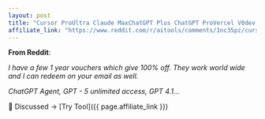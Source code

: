 ```yaml
---
layout: post
title: "Cursor ProUltra Claude MaxChatGPT Plus ChatGPT ProVercel V0dev Pro and Repl"
affiliate_link: "https://www.reddit.com/r/aitools/comments/1nc35pz/cursor_proultra_claude_maxchatgpt_plus_chatgpt/?ref=autoverse&utm_source=autoverse"
---
```


**From Reddit**:  
*<!-- SC_OFF --><div class='md'><p>I have a few 1 year vouchers which give 100% off. They work world wide and I can redeem on your email as well.</p> <p>ChatGPT Agent, GPT - 5 unlimited access, GPT 4.1...*

💬 Discussed → [Try Tool]({{ page.affiliate_link }})  

